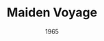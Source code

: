 ---
discogs_id: 1907831
discogs_master_id: 47828
title: Maiden Voyage
artists: ['Herbie Hancock']
date: 1965
genre: ['Jazz']
image: Maiden Voyage-1907831.jpg
label: Blue Note
country: US
styles: ['Post Bop']
video: https://www.youtube.com/watch?v=EWC5x9G45yo
---